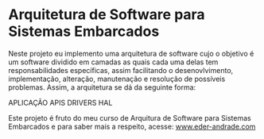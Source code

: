 # Arquitetura de Software para Sistemas Embarcados

Neste projeto eu implemento uma arquitetura de software cujo o objetivo é um software dividido em camadas as quais cada uma delas tem responsabilidades específicas, assim facilitando o desenovlvimento, implementação, alteração, manutenação e resolução de possíveis problemas. Assim, a arquitetura se dá da seguinte forma:

APLICAÇÃO
APIS
DRIVERS
HAL

Este projeto é fruto do meu curso de Arquitura de Software para Sistemas Embarcados e para saber mais a respeito, acesse:
www.eder-andrade.com
